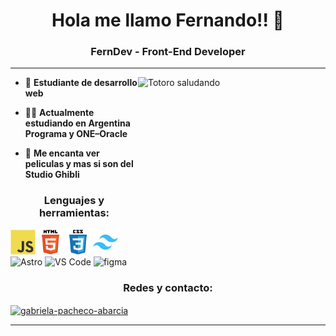 <h1 align="center">Hola me llamo Fernando!! 👋</h1>
<h3 align="center">FernDev - Front-End Developer</h3>

--- 

<img align="right" height="310px" width="300px" src="https://c.tenor.com/WyeIC4hSFUwAAAAC/anime-hi.gif" alt="Totoro saludando"/>


- 🤖 **Estudiante de desarrollo web**

- 🐱‍💻 **Actualmente estudiando en Argentina Programa y ONE–Oracle**

- 🌸 **Me encanta ver peliculas y mas si son del Studio Ghibli**


<h3 align="center">Lenguajes y herramientas:</h3>

<p align="left">
 <img src="https://raw.githubusercontent.com/devicons/devicon/master/icons/javascript/javascript-original.svg" alt="javascript" width="40" height="40"/> 
 <img src="https://raw.githubusercontent.com/devicons/devicon/master/icons/html5/html5-original-wordmark.svg" alt="html5" width="40" height="40"/> 
 <img src="https://raw.githubusercontent.com/devicons/devicon/master/icons/css3/css3-original-wordmark.svg" alt="css3" width="40" height="40"/> 
 <img src="https://raw.githubusercontent.com/devicons/devicon/1119b9f84c0290e0f0b38982099a2bd027a48bf1/icons/tailwindcss/tailwindcss-plain.svg" alt="tailwindcss" width="40px" height="40px"/>
 <img src="https://raw.githubusercontent.com/withastro/astro/main/assets/brand/logo-square-white.png" alt="Astro" width="40" height="40"/>
  <img src="https://camo.githubusercontent.com/2f7d9c653bd1edd735b3db07d7c4b47ae45959e17c14053fa4f543ac93cc1a8c/68747470733a2f2f696d672e69636f6e73382e636f6d2f636f6c6f722f34382f3030303030302f76697375616c2d73747564696f2d636f64652d323031392e706e67" alt="VS Code" width="40" height="40"/>
 <img src="https://www.vectorlogo.zone/logos/figma/figma-icon.svg" alt="figma" width="40" height="40"/>
</p>

<h3 align="center">Redes y contacto:</h3>
<p align="left">
<a href="https://linkedin.com/in/fernandoescuderodev" target="_blank"><img align="center" src="https://raw.githubusercontent.com/rahuldkjain/github-profile-readme-generator/master/src/images/icons/Social/linked-in-alt.svg" alt="gabriela-pacheco-abarcia" height="30"/></a>
</p>

<!-- Readme inspirado en el perfil de GabrielaDana -->
---

